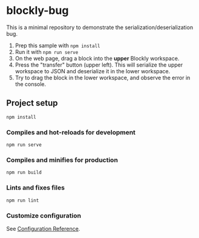# blockly-bug

This is a minimal repository to demonstrate the serialization/deserialization bug.

1. Prep this sample with `npm install`
1. Run it with `npm run serve`
1. On the web page, drag a block into the **upper** Blockly workspace.  
1. Press the "transfer" button (upper left).  This will serialize the upper workspace to JSON and deserialize it in the lower workspace.
1. Try to drag the block in the lower workspace, and observe the error in the console.

## Project setup
```
npm install
```

### Compiles and hot-reloads for development
```
npm run serve
```

### Compiles and minifies for production
```
npm run build
```

### Lints and fixes files
```
npm run lint
```

### Customize configuration
See [Configuration Reference](https://cli.vuejs.org/config/).
